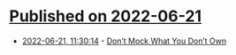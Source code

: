 # [Published on 2022-06-21](index.md)

* [2022-06-21, 11:30:14](https://news.ycombinator.com/item?id=31822683) - [Don’t Mock What You Don’t Own](https://hynek.me/articles/what-to-mock-in-5-mins/)
